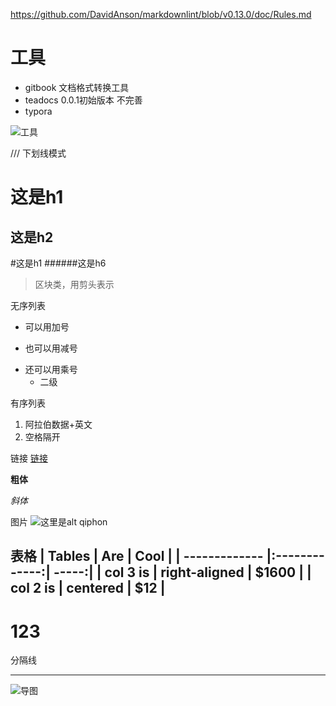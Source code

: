 <https://github.com/DavidAnson/markdownlint/blob/v0.13.0/doc/Rules.md>

工具
=======
- gitbook  文档格式转换工具
- teadocs  0.0.1初始版本 不完善
- typora

![工具](https://img-blog.csdn.net/20180718161741325?watermark/2/text/aHR0cHM6Ly9ibG9nLmNzZG4ubmV0L2x1Y2t5ZGFyY3k=/font/5a6L5L2T/fontsize/400/fill/I0JBQkFCMA==/dissolve/70)



///
下划线模式

这是h1
======
这是h2
------

#这是h1
######这是h6

>区块类，用剪头表示


无序列表
+ 可以用加号
- 也可以用减号
* 还可以用乘号
  * 二级

有序列表
1. 阿拉伯数据+英文
2. 空格隔开

链接
[链接](https://blog.csdn.net/qiphon3650) 


**粗体**

*斜体*

图片
![这里是alt qiphon](https://avatar.csdn.net/D/1/5/3_qiphon3650.jpg "qiphon")


表格
| Tables        | Are           | Cool  |
| ------------- |:-------------:| -----:|
| col 3 is      | right-aligned | $1600 |
| col 2 is      | centered      |   $12 |
--------------------- 
123
===========
分隔线

*******



![导图](https://pics4.baidu.com/feed/8718367adab44aed5fa04474d8a6e305a38bfbf7.jpeg?token=584523c074e0f4be89eef79394f3ea8b&s=B293716C7BE4B14B44E44D970000C08A)